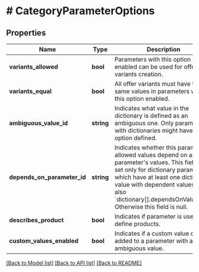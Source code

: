 # # CategoryParameterOptions

## Properties

Name | Type | Description | Notes
------------ | ------------- | ------------- | -------------
**variants_allowed** | **bool** | Parameters with this option enabled can be used for offer variants creation. | [optional]
**variants_equal** | **bool** | All offer variants must have the same values in parameters with this option enabled. | [optional]
**ambiguous_value_id** | **string** | Indicates what value in the dictionary is defined as an ambiguous one. Only parameters with dictionaries might have this option defined. | [optional]
**depends_on_parameter_id** | **string** | Indicates whether this parameter&#39;s allowed values depend on another parameter&#39;s values. This field is set only for dictionary parameters which have at least one dictionary value with dependent values (see also &#x60;dictionary[].dependsOnValueIds&#x60;). Otherwise this field is null. | [optional]
**describes_product** | **bool** | Indicates if parameter is used to define products. | [optional]
**custom_values_enabled** | **bool** | Indicates if a custom value can be added to a parameter with an ambiguous value. | [optional]

[[Back to Model list]](../../README.md#models) [[Back to API list]](../../README.md#endpoints) [[Back to README]](../../README.md)
